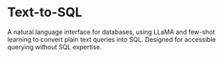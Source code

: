 # Text-to-SQL
A natural language interface for databases, using LLaMA and few-shot learning to convert plain text queries into SQL. Designed for accessible querying without SQL expertise.
